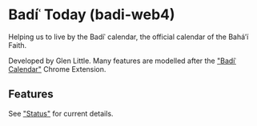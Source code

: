 # Badíʿ Today (badi-web4)

Helping us to live by the Badíʿ calendar, the official calendar of the Baháʼí Faith.

Developed by Glen Little. Many features are modelled after the ["Badíʿ Calendar"](https://chrome.google.com/webstore/detail/bad%C3%AD-calendar/egekinjjpolponbbfjimifpgfdmphomp) Chrome Extension.

## Features

See ["Status"](https://docs.google.com/document/d/1Q1RtnOocBjW917CHceBbJPSljlDSN5GaZLBp5pu2inA/pub) for current details.
